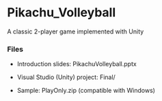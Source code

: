 # Pikachu_Volleyball
A classic 2-player game implemented with Unity

### Files
- Introduction slides: PikachuVolleyball.pptx

- Visual Studio (Unity) project: Final/

- Sample: PlayOnly.zip (compatible with Windows)
